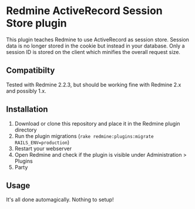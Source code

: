 # Redmine ActiveRecord Session Store plugin

This plugin teaches Redmine to use ActiveRecord as session store. Session data is no longer stored in the cookie but instead in your database. Only a session ID is stored on the client which minifies the overall request size.

## Compatibilty

Tested with Redmine 2.2.3, but should be working fine with Redmine 2.x and possibly 1.x.

## Installation

1. Download or clone this repository and place it in the Redmine plugin directory
2. Run the plugin migrations (`rake redmine:plugins:migrate RAILS_ENV=production`)
3. Restart your webserver
4. Open Redmine and check if the plugin is visible under Administration > Plugins
5. Party

## Usage

It's all done automagically. Nothing to setup!

